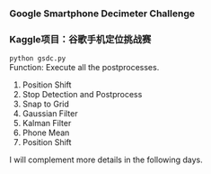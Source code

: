 ### Google Smartphone Decimeter Challenge 
### Kaggle项目：谷歌手机定位挑战赛
``python gsdc.py``<br>
Function: Execute all the postprocesses.
1. Position Shift<br>
2. Stop Detection and Postprocess<br>
3. Snap to Grid<br>
4. Gaussian Filter<br>
5. Kalman Filter<br>
6. Phone Mean<br>
7. Position Shift<br>

I will complement more details in the following days.
